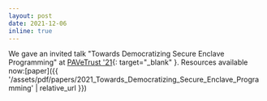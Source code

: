 ```yaml
---
layout: post
date: 2021-12-06
inline: true
---
```


We gave an invited talk "Towards Democratizing Secure Enclave Programming"
at [PAVeTrust '21](https://www.acsac.org/2021/workshops/pavetrust/){: target="_blank" }.
Resources available now:[paper]({{ '/assets/pdf/papers/2021_Towards_Democratizing_Secure_Enclave_Programming' | relative_url }})
